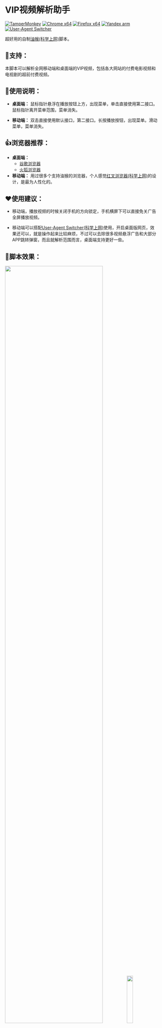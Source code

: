 # VIP视频解析助手
[![TamperMonkey](https://img.shields.io/badge/-TamperMonkey-brightgreen)](https://chrome.google.com/webstore/detail/tampermonkey/dhdgffkkebhmkfjojejmpbldmpobfkfo?hl=zh-CN) [![Chrome x64](https://img.shields.io/badge/-Chrome%20x64-brightgreen)](https://www.google.cn/chrome/) [![Firefox x64](https://img.shields.io/badge/-Firefox%20x64-brightgreen)](http://www.firefox.com.cn/) [![Yandex arm](https://img.shields.io/badge/-Yandex%20arm-brightgreen)](https://play.google.com/store/apps/details?id=com.yandex.browser) [![User-Agent Switcher](https://img.shields.io/badge/-User--Agent%20Switcher-brightgreen)](https://chrome.google.com/webstore/detail/user-agent-switcher/clddifkhlkcojbojppdojfeeikdkgiae?hl=zh-CN)

超好用的自制[油猴(科学上网)](https://chrome.google.com/webstore/detail/tampermonkey/dhdgffkkebhmkfjojejmpbldmpobfkfo?hl=zh-CN)脚本。
## :clap:支持：
本脚本可以解析全网移动端和桌面端的VIP视频，包括各大网站的付费电影视频和电视剧的超前付费视频。
## :book:使用说明：
- **桌面端：** 鼠标指针悬浮在播放按钮上方，出现菜单，单击直接使用第二接口。鼠标指针离开菜单范围，菜单消失。

- **移动端：** 双击直接使用默认接口，第二接口。长按播放按钮，出现菜单。滑动菜单，菜单消失。
## :thumbsup:浏览器推荐：
- **桌面端：**
  - [谷歌浏览器](https://www.google.cn/chrome/)
  - [火狐浏览器](http://www.firefox.com.cn/)
- **移动端：** 用过很多个支持油猴的浏览器，个人感觉[红叉浏览器(科学上网)](https://play.google.com/store/apps/details?id=com.yandex.browser)的设计，是最为人性化的。
## :heart:使用建议：
- 移动端，播放视频的时候关闭手机的方向锁定，手机横屏下可以直接免关广告全屏播放视频。

- 移动端可以搭配[User-Agent Switcher(科学上网)](https://chrome.google.com/webstore/detail/user-agent-switcher/clddifkhlkcojbojppdojfeeikdkgiae?hl=zh-CN)使用，开启桌面版网页，效果还可以，就是操作起来比较麻烦，不过可以去除很多视频悬浮广告和大部分APP跳转弹窗，而且就解析范围而言，桌面端支持更好一些。
## :eyes:脚本效果：
<a href="https://i.loli.net/2020/04/17/Vbahknp3i6MtDBN.gif" target="_blank"><img width="80%" src="https://i.loli.net/2020/04/17/Vbahknp3i6MtDBN.gif" ></a><a href="https://i.loli.net/2020/04/21/VUgPnktJhj1B7OC.gif" target="_blank"><img width="20%" src="https://i.loli.net/2020/04/21/VUgPnktJhj1B7OC.gif" ></a>
## :mega:接口说明：
谁都懂接口在精不在多，失效后，有时间就更新。
## :question:常见问题：
**Q:移动端的腾讯视频播放图标无法加载？**

A:这是由于通过首页导航的链接跳转时，并没有刷新整个页面，导致插件无法重新加载。这时只要重新刷新下视频页面就能解决问题。
